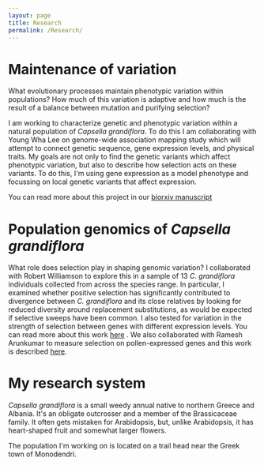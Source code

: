 ```yaml
---
layout: page
title: Research
permalink: /Research/
---
```



# Maintenance of variation

What evolutionary processes maintain phenotypic variation within populations? How much of this variation is adaptive and how much is the result of a balance between mutation and purifying selection?

I am working to characterize genetic and phenotypic variation within a natural population of *Capsella grandiflora*. To do this I am collaborating with Young Wha Lee on genome-wide association mapping study which will attempt to connect genetic sequence, gene expression levels, and physical traits. My goals are not only to find the genetic variants which affect phenotypic variation, but also to describe how selection acts on these variants. To do this, I'm using gene expression as a model phenotype and focussing on local genetic variants that affect expression.

You can read more about this project in our [biorxiv manuscript](http://biorxiv.org/content/early/2015/09/21/015743)


# Population genomics of *Capsella grandiflora*

What role does selection play in shaping genomic variation? I collaborated with Robert Williamson to explore this in a sample of 13 *C. grandiflora* individuals collected from across the species range. In particular, I examined whether positive selection has significantly contributed to divergence between *C. grandiflora* and its close relatives by looking for reduced diversity around replacement substitutions, as would be expected if selective sweeps have been common. I also tested for variation in the strength of selection between genes with different expression levels. You can read more about this work [here](http://journals.plos.org/plosgenetics/article?id=10.1371/journal.pgen.1004622) . We also collaborated with Ramesh Arunkumar to measure selection on pollen-expressed genes and this work is described [here](http://mbe.oxfordjournals.org/cgi/pmidlookup?view=long&pmid=23997108).


# My research system

*Capsella grandiflora* is a small weedy annual native to northern Greece and Albania. It's an obligate outcrosser and a member of the Brassicaceae family. It often gets mistaken for Arabidopsis, but, unlike Arabidopsis, it has heart-shaped fruit and somewhat larger flowers.

The population I'm working on is located on a trail head near the Greek town of Monodendri.
